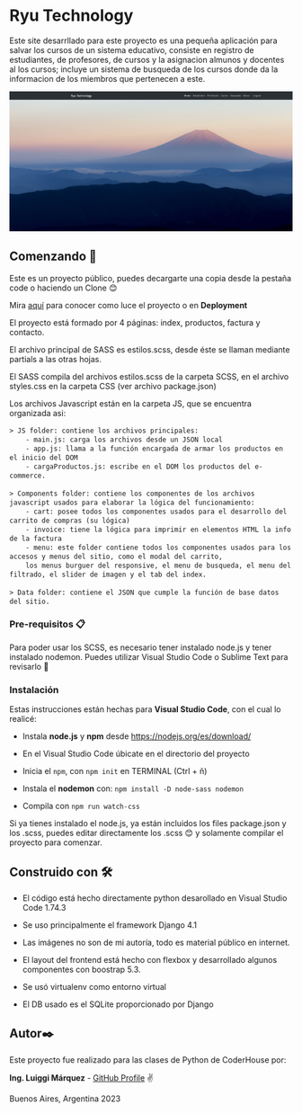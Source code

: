 # Ryu Technology

Este site desarrllado para este proyecto es una pequeña aplicación para salvar los cursos de un sistema educativo, consiste en registro de estudiantes, de profesores, de cursos y la asignacion almunos y docentes al los cursos; incluye un sistema de busqueda de los cursos donde da la informacion de los miembros que pertenecen a este.

![web principal](./App_1/static/images/imgreadme1.jpg)


## Comenzando 🚀

Este es un proyecto público, puedes decargarte una copia desde la pestaña code o haciendo un Clone 😊

Mira [aquí](https://luiggimarquez.github.io/Ryutechnology_V2/) para conocer como luce el proyecto o en **Deployment**

El proyecto está formado por 4 páginas:  index, productos, factura y contacto.

El archivo principal de SASS es estilos.scss, desde éste se llaman mediante partials a las otras
hojas.

El SASS compila del archivos estilos.scss de la carpeta SCSS, en el archivo styles.css en la
carpeta CSS (ver archivo package.json)

Los archivos Javascript están en la carpeta JS, que se encuentra organizada asi:

    > JS folder: contiene los archivos principales:
        - main.js: carga los archivos desde un JSON local
        - app.js: llama a la función encargada de armar los productos en el inicio del DOM
        - cargaProductos.js: escribe en el DOM los productos del e-commerce.
    
    > Components folder: contiene los componentes de los archivos javascript usados para elaborar la lógica del funcionamiento:
        - cart: posee todos los componentes usados para el desarrollo del carrito de compras (su lógica)
        - invoice: tiene la lógica para imprimir en elementos HTML la info de la factura
        - menu: este folder contiene todos los componentes usados para los accesos y menus del sitio, como el modal del carrito,
        los menus burguer del responsive, el menu de busqueda, el menu del filtrado, el slider de imagen y el tab del index.

    > Data folder: contiene el JSON que cumple la función de base datos del sitio.

### Pre-requisitos 📋

Para poder usar los SCSS, es necesario tener instalado node.js y tener instalado nodemon.
Puedes utilizar Visual Studio Code o Sublime Text para revisarlo 🔧

### Instalación 

Estas instrucciones están hechas para **Visual Studio Code**, con el cual lo realicé:


* Instala **node.js** y **npm** desde https://nodejs.org/es/download/

* En el Visual Studio Code úbicate en el directorio del proyecto

* Inicia el `npm`, con `npm init` en TERMINAL (Ctrl + ñ)

* Instala el **nodemon** con: `npm install -D node-sass nodemon`

* Compila con `npm run watch-css`



Si ya tienes instalado el node.js, ya están incluidos los files package.json y los .scss, puedes editar directamente los .scss 😊
y solamente compilar el proyecto para comenzar.


## Construido con 🛠️


* El código está hecho directamente python desarollado en Visual Studio Code 1.74.3

* Se uso principalmente el framework Django 4.1

* Las imágenes no son de mi autoría, todo es material público en internet.

* El layout del frontend está hecho con flexbox  y desarrollado algunos componentes con boostrap 5.3.

* Se usó virtualenv como entorno virtual

* El DB usado es el SQLite proporcionado por Django



## Autor✒️

Este proyecto fue realizado para las clases de Python de CoderHouse por:

**Ing. Luiggi Márquez** - [GitHub Profile](https://github.com/luiggimarquez) ✌️

Buenos Aires, Argentina 2023
